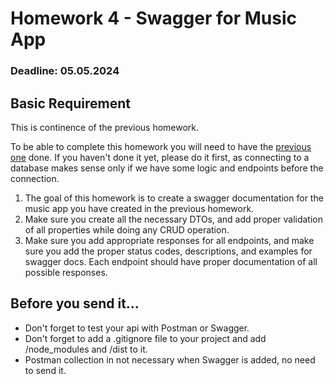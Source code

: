 # Homework 4 - Swagger for Music App

### Deadline: 05.05.2024

## Basic Requirement

This is continence of the previous homework.

To be able to complete this homework you will need to have the [previous one](https://github.com/sedc-codecademy/mkwd12-js-06-nodejsadv/blob/main/G1/homework/homework3.md) done. If you haven't done it yet, please do it first, as connecting to a database makes sense only if we have some logic and endpoints before the connection.

1. The goal of this homework is to create a swagger documentation for the music app you have created in the previous homework.
2. Make sure you create all the necessary DTOs, and add proper validation of all properties while doing any CRUD operation.
3. Make sure you add appropriate responses for all endpoints, and make sure you add the proper status codes, descriptions, and examples for swagger docs. Each endpoint should have proper documentation of all possible responses.

## Before you send it...
* Don't forget to test your api with Postman or Swagger.
* Don't forget to add a .gitignore file to your project and add /node_modules and /dist to it.
* Postman collection in not necessary when Swagger is added, no need to send it.
